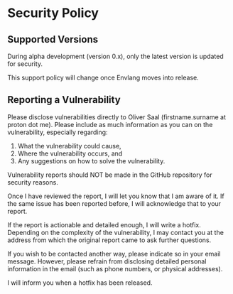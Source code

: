 # Security Policy

## Supported Versions

During alpha development (version 0.x), only the latest version is updated for security.

This support policy will change once Envlang moves into release.

## Reporting a Vulnerability

Please disclose vulnerabilities directly to Oliver Saal (firstname.surname at proton dot me). Please include as much information as you can on the vulnerability, especially regarding:

1. What the vulnerability could cause,
2. Where the vulnerability occurs, and
3. Any suggestions on how to solve the vulnerability.

Vulnerability reports should NOT be made in the GitHub repository for security reasons.

Once I have reviewed the report, I will let you know that I am aware of it. If the same issue has been reported before, I will acknowledge that to your report.

If the report is actionable and detailed enough, I will write a hotfix. Depending on the complexity of the vulnerability, I may contact you at the address from which the original report came to ask further questions.

If you wish to be contacted another way, please indicate so in your email message. However, please refrain from disclosing detailed personal information in the email (such as phone numbers, or physical addresses).

I will inform you when a hotfix has been released.
